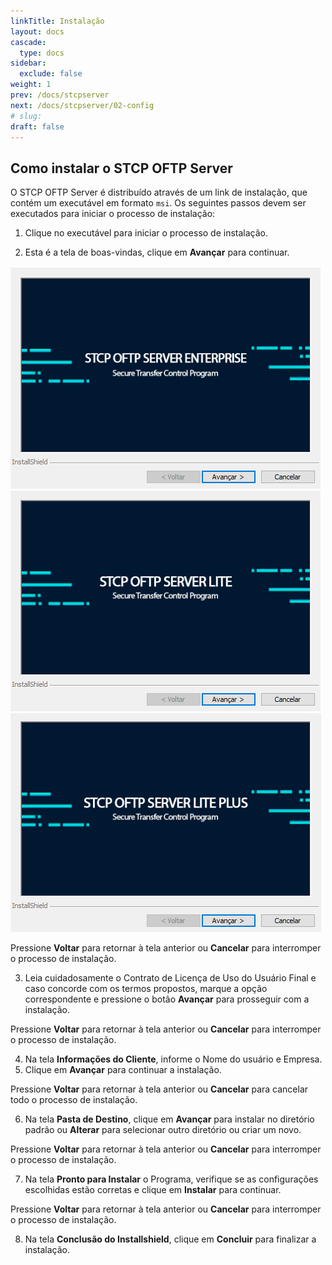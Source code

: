```yaml
---
linkTitle: Instalação
layout: docs
cascade:
  type: docs
sidebar:
  exclude: false
weight: 1
prev: /docs/stcpserver
next: /docs/stcpserver/02-config
# slug:
draft: false
---
```

## Como instalar o STCP OFTP Server

O STCP OFTP Server é distribuído através de um link de instalação, que contém um executável em formato `msi`. Os seguintes passos devem ser executados para iniciar o processo de instalação:

1. Clique no executável para iniciar o processo de instalação.

2. Esta é a tela de boas-vindas, clique em **Avançar** para continuar.

![](install-srv-enterprise.png "Versão Enterprise")
![](install-srv-lite.png "Versão Lite")
![](install-srv-lite-plus.png "Versão Lite Plus")

Pressione **Voltar** para retornar à tela anterior ou **Cancelar** para interromper o processo de instalação.

3. Leia cuidadosamente o Contrato de Licença de Uso do Usuário Final e caso concorde com os termos propostos, marque a opção correspondente e pressione o botão **Avançar** para prosseguir com a instalação.

Pressione **Voltar** para retornar à tela anterior ou **Cancelar** para interromper o processo de instalação.

<!-- ![](./imagem1/img3.png) -->

4. Na tela **Informações do Cliente**, informe o Nome do usuário e Empresa.
5. Clique em **Avançar** para continuar a instalação.

Pressione **Voltar** para retornar à tela anterior ou **Cancelar** para cancelar todo o processo de instalação.

<!-- ![](./imagem1/img4.png) -->

6. Na tela **Pasta de Destino**, clique em **Avançar** para instalar no diretório padrão ou **Alterar** para selecionar outro diretório ou criar um novo.

Pressione **Voltar** para retornar à tela anterior ou **Cancelar** para interromper o processo de instalação.

<!-- ![](./imagem1/img5.png) -->

7. Na tela **Pronto para Instalar** o Programa, verifique se as configurações escolhidas estão corretas e clique em **Instalar** para continuar.

Pressione **Voltar** para retornar à tela anterior ou **Cancelar** para interromper o processo de instalação.

<!-- ![](./imagem1/img6.png) -->

8. Na tela **Conclusão do Installshield**, clique em **Concluir** para finalizar a instalação.

<!-- ![](./imagem1/img7.png) -->
